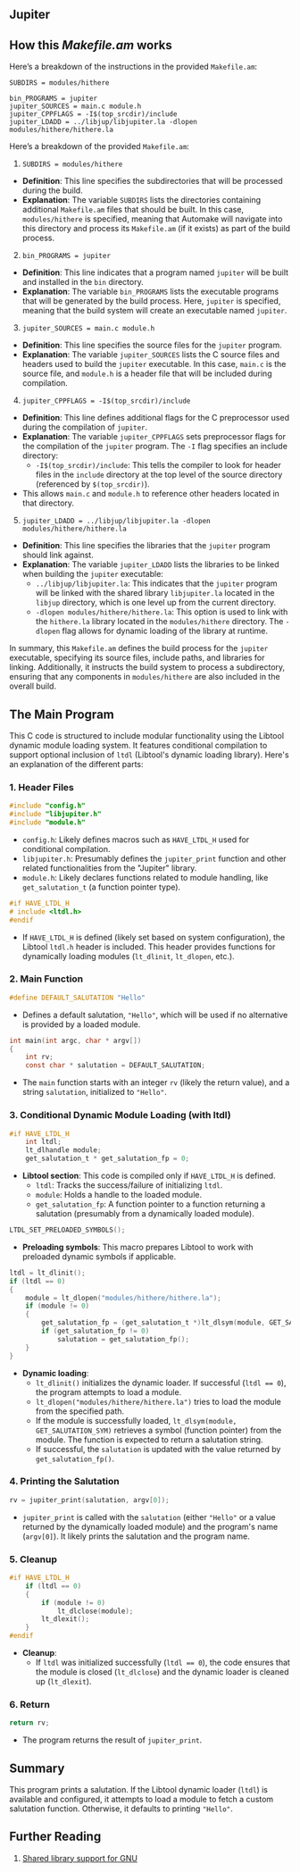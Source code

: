 ## Jupiter

## How this _Makefile.am_ works

Here’s a breakdown of the instructions in the provided `Makefile.am`:

```
SUBDIRS = modules/hithere

bin_PROGRAMS = jupiter
jupiter_SOURCES = main.c module.h
jupiter_CPPFLAGS = -I$(top_srcdir)/include
jupiter_LDADD = ../libjup/libjupiter.la -dlopen modules/hithere/hithere.la
```

Here’s a breakdown of the provided `Makefile.am`:

1. `SUBDIRS = modules/hithere`
- **Definition**: This line specifies the subdirectories that will be processed during the build.
- **Explanation**: The variable `SUBDIRS` lists the directories containing additional `Makefile.am` files that should be built. In this case, `modules/hithere` is specified, meaning that Automake will navigate into this directory and process its `Makefile.am` (if it exists) as part of the build process.

2. `bin_PROGRAMS = jupiter`
- **Definition**: This line indicates that a program named `jupiter` will be built and installed in the `bin` directory.
- **Explanation**: The variable `bin_PROGRAMS` lists the executable programs that will be generated by the build process. Here, `jupiter` is specified, meaning that the build system will create an executable named `jupiter`.

3. `jupiter_SOURCES = main.c module.h`
- **Definition**: This line specifies the source files for the `jupiter` program.
- **Explanation**: The variable `jupiter_SOURCES` lists the C source files and headers used to build the `jupiter` executable. In this case, `main.c` is the source file, and `module.h` is a header file that will be included during compilation.

4. `jupiter_CPPFLAGS = -I$(top_srcdir)/include`
- **Definition**: This line defines additional flags for the C preprocessor used during the compilation of `jupiter`.
- **Explanation**: The variable `jupiter_CPPFLAGS` sets preprocessor flags for the compilation of the `jupiter` program. The `-I` flag specifies an include directory:
  - `-I$(top_srcdir)/include`: This tells the compiler to look for header files in the `include` directory at the top level of the source directory (referenced by `$(top_srcdir)`).
- This allows `main.c` and `module.h` to reference other headers located in that directory.

5. `jupiter_LDADD = ../libjup/libjupiter.la -dlopen modules/hithere/hithere.la`
- **Definition**: This line specifies the libraries that the `jupiter` program should link against.
- **Explanation**: The variable `jupiter_LDADD` lists the libraries to be linked when building the `jupiter` executable:
  - `../libjup/libjupiter.la`: This indicates that the `jupiter` program will be linked with the shared library `libjupiter.la` located in the `libjup` directory, which is one level up from the current directory.
  - `-dlopen modules/hithere/hithere.la`: This option is used to link with the `hithere.la` library located in the `modules/hithere` directory. The `-dlopen` flag allows for dynamic loading of the library at runtime.

In summary, this `Makefile.am` defines the build process for the `jupiter` executable, specifying its source files, include paths, and libraries for linking. Additionally, it instructs the build system to process a subdirectory, ensuring that any components in `modules/hithere` are also included in the overall build.

## The Main Program

This C code is structured to include modular functionality using the Libtool dynamic module loading system. It features conditional compilation to support optional inclusion of `ltdl` (Libtool's dynamic loading library). Here's an explanation of the different parts:

### 1. **Header Files**
```c
#include "config.h"
#include "libjupiter.h"
#include "module.h"
```
- `config.h`: Likely defines macros such as `HAVE_LTDL_H` used for conditional compilation.
- `libjupiter.h`: Presumably defines the `jupiter_print` function and other related functionalities from the "Jupiter" library.
- `module.h`: Likely declares functions related to module handling, like `get_salutation_t` (a function pointer type).

```c
#if HAVE_LTDL_H
# include <ltdl.h>
#endif
```
- If `HAVE_LTDL_H` is defined (likely set based on system configuration), the Libtool `ltdl.h` header is included. This header provides functions for dynamically loading modules (`lt_dlinit`, `lt_dlopen`, etc.).

### 2. **Main Function**
```c
#define DEFAULT_SALUTATION "Hello"
```
- Defines a default salutation, `"Hello"`, which will be used if no alternative is provided by a loaded module.

```c
int main(int argc, char * argv[])
{
    int rv;
    const char * salutation = DEFAULT_SALUTATION;
```
- The `main` function starts with an integer `rv` (likely the return value), and a string `salutation`, initialized to `"Hello"`.

### 3. **Conditional Dynamic Module Loading (with ltdl)**
```c
#if HAVE_LTDL_H
    int ltdl;
    lt_dlhandle module;
    get_salutation_t * get_salutation_fp = 0;
```
- **Libtool section**: This code is compiled only if `HAVE_LTDL_H` is defined.
    - `ltdl`: Tracks the success/failure of initializing `ltdl`.
    - `module`: Holds a handle to the loaded module.
    - `get_salutation_fp`: A function pointer to a function returning a salutation (presumably from a dynamically loaded module).

```c
LTDL_SET_PRELOADED_SYMBOLS();
```
- **Preloading symbols**: This macro prepares Libtool to work with preloaded dynamic symbols if applicable.

```c
ltdl = lt_dlinit();
if (ltdl == 0)
{
    module = lt_dlopen("modules/hithere/hithere.la");
    if (module != 0)
    {
        get_salutation_fp = (get_salutation_t *)lt_dlsym(module, GET_SALUTATION_SYM);
        if (get_salutation_fp != 0)
            salutation = get_salutation_fp();
    }
}
```
- **Dynamic loading**:
    - `lt_dlinit()` initializes the dynamic loader. If successful (`ltdl == 0`), the program attempts to load a module.
    - `lt_dlopen("modules/hithere/hithere.la")` tries to load the module from the specified path.
    - If the module is successfully loaded, `lt_dlsym(module, GET_SALUTATION_SYM)` retrieves a symbol (function pointer) from the module. The function is expected to return a salutation string.
    - If successful, the `salutation` is updated with the value returned by `get_salutation_fp()`.

### 4. **Printing the Salutation**
```c
rv = jupiter_print(salutation, argv[0]);
```
- `jupiter_print` is called with the `salutation` (either `"Hello"` or a value returned by the dynamically loaded module) and the program's name (`argv[0]`). It likely prints the salutation and the program name.

### 5. **Cleanup**
```c
#if HAVE_LTDL_H
    if (ltdl == 0)
    {
        if (module != 0)
            lt_dlclose(module);
        lt_dlexit();
    }
#endif
```
- **Cleanup**:
    - If `ltdl` was initialized successfully (`ltdl == 0`), the code ensures that the module is closed (`lt_dlclose`) and the dynamic loader is cleaned up (`lt_dlexit`).

### 6. **Return**
```c
return rv;
```
- The program returns the result of `jupiter_print`.

## Summary

This program prints a salutation. If the Libtool dynamic loader (`ltdl`) is available and configured, it attempts to load a module to fetch a custom salutation function. Otherwise, it defaults to printing `"Hello"`.

## Further Reading

1. [Shared library support for GNU](https://www.gnu.org/software/libtool/manual/html_node/index.html)